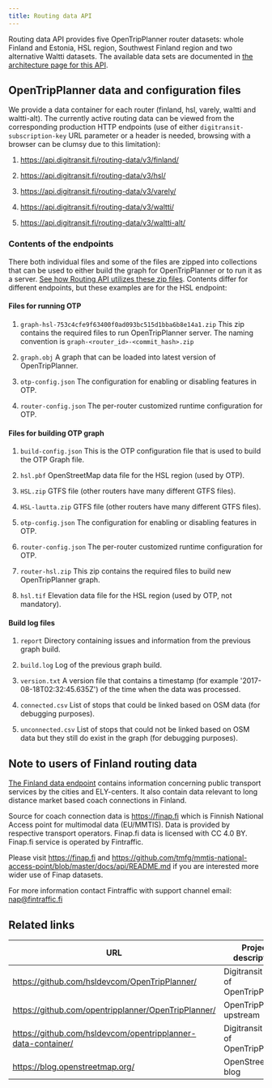 ```yaml
---
title: Routing data API
---
```

Routing data API provides five OpenTripPlanner router datasets: whole Finland and Estonia, HSL region,
Southwest Finland region and two alternative Waltti datasets. The available data sets are documented in
[the architecture page for this API](../../architecture/x-apis/2-routing-data-api/).

## OpenTripPlanner data and configuration files

We provide a data container for each router (finland, hsl, varely, waltti and waltti-alt). The currently
active routing data can be viewed from the corresponding production HTTP endpoints (use of either `digitransit-subscription-key`
URL parameter or a header is needed, browsing with a browser can be clumsy due to this limitation):

1. https://api.digitransit.fi/routing-data/v3/finland/

2. https://api.digitransit.fi/routing-data/v3/hsl/

3. https://api.digitransit.fi/routing-data/v3/varely/

4. https://api.digitransit.fi/routing-data/v3/waltti/

5. https://api.digitransit.fi/routing-data/v3/waltti-alt/


### Contents of the endpoints

There both individual files and some of the files are zipped into collections that can be used
to either build the graph for OpenTripPlanner or to run it as a server.
[See how Routing API utilizes these zip files](../1-routing-api/). Contents differ for different
endpoints, but these examples are for the HSL endpoint:

#### Files for running OTP

1. `graph-hsl-753c4cfe9f63400f0ad093bc515d1bba6b8e14a1.zip`
   This zip contains the required files to run OpenTripPlanner server. The naming convention is `graph-<router_id>-<commit_hash>.zip`

2. `graph.obj`
   A graph that can be loaded into latest version of OpenTripPlanner.

3. `otp-config.json`
   The configuration for enabling or disabling features in OTP.

4. `router-config.json`
   The per-router customized runtime configuration for OTP.

#### Files for building OTP graph

1. `build-config.json`
   This is the OTP configuration file that is used to build the OTP Graph file.

2. `hsl.pbf`
   OpenStreetMap data file for the HSL region (used by OTP).

3. `HSL.zip`
   GTFS file (other routers have many different GTFS files).

4. `HSL-lautta.zip`
   GTFS file (other routers have many different GTFS files).

5. `otp-config.json`
   The configuration for enabling or disabling features in OTP.

6. `router-config.json`
   The per-router customized runtime configuration for OTP.

7. `router-hsl.zip`
   This zip contains the required files to build new OpenTripPlanner graph.

8. `hsl.tif`
   Elevation data file for the HSL region (used by OTP, not mandatory).

#### Build log files

1. `report`
   Directory containing issues and information from the previous graph build.

2. `build.log`
   Log of the previous graph build.

3. `version.txt`
   A version file that contains a timestamp (for example '2017-08-18T02:32:45.635Z') of the time when the data was processed.

4. `connected.csv`
   List of stops that could be linked based on OSM data (for debugging purposes).

5. `unconnected.csv`
    List of stops that could not be linked based on OSM data but they still do exist in the graph (for debugging purposes).

## Note to users of Finland routing data

[The Finland data endpoint](https://api.digitransit.fi/routing-data/v3/finland/) contains information concerning public transport services by the cities and ELY-centers. It also contain data relevant to long distance market based coach connections in Finland.

Source for coach connection data is https://finap.fi which is Finnish National Access point for multimodal data (EU/MMTIS). Data is provided by respective transport operators. Finap.fi data is licensed with CC 4.0 BY. Finap.fi service is operated by Fintraffic.

Please visit https://finap.fi and https://github.com/tmfg/mmtis-national-access-point/blob/master/docs/api/README.md if you are interested more wider use of Finap datasets.

For more information contact Fintraffic with support channel email: nap@fintraffic.fi

## Related links

| URL                                                          | Project description                                                       |
| ------------------------------------------------------------ | ------------------------------------------------------------------------- |
| https://github.com/hsldevcom/OpenTripPlanner/                | Digitransit fork of OpenTripPlanner                                       |
| https://github.com/opentripplanner/OpenTripPlanner/          | OpenTripPlanner upstream                                                  |
| https://github.com/hsldevcom/opentripplanner-data-container/ | Digitransit fork of OpenTripPlanner                                       |
| https://blog.openstreetmap.org/                              | OpenStreetMap blog                                                        |
